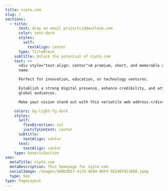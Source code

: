 ```yaml
---
title: nipte.com
slug: /
sections:
  - title:
      text: drop an email projectcid@outlook.com
      color: text-dark
      styles:
        self:
          textAlign: center
      type: TitleBlock
    subtitle: Unlock the potential of nipte.com
    text: >+
      <div style="text-align: center">A premium, short, and memorable domain
      name. 

      Perfect for innovation, education, or technology ventures. 

      Establish a strong digital presence, enhance credibility, and attract
      global audiences. 

      Make your vision stand out with this versatile web address.</div>

    colors: bg-light-fg-dark
    styles:
      self:
        flexDirection: col
        justifyContent: center
      subtitle:
        textAlign: center
      text:
        textAlign: center
    type: GenericSection
seo:
  metaTitle: nipte.com
  metaDescription: This homepage for nipte.com
  socialImage: /images/5ABD3DE7-4133-4E04-8DF4-5E246F913688.jpeg
  type: Seo
type: PageLayout
---
```

